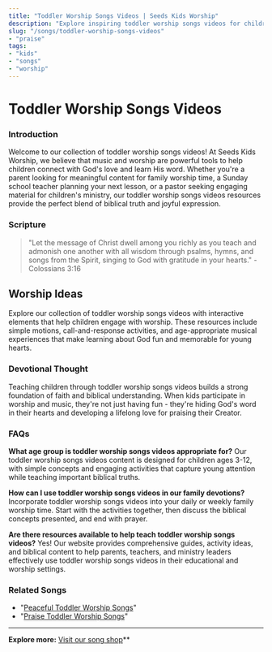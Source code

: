 ```yaml
---
title: "Toddler Worship Songs Videos | Seeds Kids Worship"
description: "Explore inspiring toddler worship songs videos for children's worship and faith development. Biblical music resources for families and ministry."
slug: "/songs/toddler-worship-songs-videos"
- "praise"
tags:
- "kids"
- "songs"
- "worship"
---
```


# Toddler Worship Songs Videos

### Introduction

Welcome to our collection of toddler worship songs videos! At Seeds Kids Worship, we believe that music and worship are powerful tools to help children connect with God's love and learn His word. Whether you're a parent looking for meaningful content for family worship time, a Sunday school teacher planning your next lesson, or a pastor seeking engaging material for children's ministry, our toddler worship songs videos resources provide the perfect blend of biblical truth and joyful expression.

### Scripture

> "Let the message of Christ dwell among you richly as you teach and admonish one another with all wisdom through psalms, hymns, and songs from the Spirit, singing to God with gratitude in your hearts." - Colossians 3:16

## Worship Ideas

Explore our collection of toddler worship songs videos with interactive elements that help children engage with worship. These resources include simple motions, call-and-response activities, and age-appropriate musical experiences that make learning about God fun and memorable for young hearts.

### Devotional Thought

Teaching children through toddler worship songs videos builds a strong foundation of faith and biblical understanding. When kids participate in worship and music, they're not just having fun - they're hiding God's word in their hearts and developing a lifelong love for praising their Creator.

### FAQs

**What age group is toddler worship songs videos appropriate for?**
Our toddler worship songs videos content is designed for children ages 3-12, with simple concepts and engaging activities that capture young attention while teaching important biblical truths.

**How can I use toddler worship songs videos in our family devotions?**
Incorporate toddler worship songs videos into your daily or weekly family worship time. Start with the activities together, then discuss the biblical concepts presented, and end with prayer.

**Are there resources available to help teach toddler worship songs videos?**
Yes! Our website provides comprehensive guides, activity ideas, and biblical content to help parents, teachers, and ministry leaders effectively use toddler worship songs videos in their educational and worship settings.

### Related Songs

- "[Peaceful Toddler Worship Songs](/songs/peaceful-toddler-worship-songs/)"
- "[Praise Toddler Worship Songs](/songs/praise-toddler-worship-songs/)"

---

**Explore more:** [Visit our song shop](https://seedskidsworship.com/shop)**

<!-- Schema Markup -->
<script type="application/ld+json">
{
  "@context": "https://schema.org",
  "@type": "MusicRecording",
  "name": "Toddler Worship Songs Videos",
  "byArtist": {
    "@type": "MusicGroup",
    "name": "Seeds Kids Worship"
  },
  "isFamilyFriendly": true,
  "url": "https://seedskidsworship.com/songs/toddler-worship-songs-videos/"
}
</script>